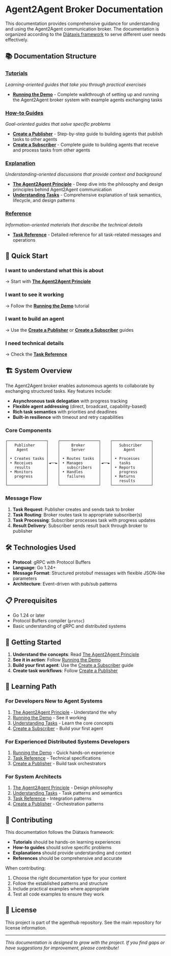 # Agent2Agent Broker Documentation

This documentation provides comprehensive guidance for understanding and using the Agent2Agent communication broker. The documentation is organized according to the [Diátaxis framework](https://diataxis.fr/) to serve different user needs effectively.

## 📚 Documentation Structure

### [Tutorials](tutorials/)
*Learning-oriented guides that take you through practical exercises*

- **[Running the Demo](tutorials/run_demo.md)** - Complete walkthrough of setting up and running the Agent2Agent broker system with example agents exchanging tasks

### [How-to Guides](howto/)
*Goal-oriented guides that solve specific problems*

- **[Create a Publisher](howto/create_publisher.md)** - Step-by-step guide to building agents that publish tasks to other agents
- **[Create a Subscriber](howto/create_subscriber.md)** - Complete guide to building agents that receive and process tasks from other agents

### [Explanation](explanation/)
*Understanding-oriented discussions that provide context and background*

- **[The Agent2Agent Principle](explanation/the_agent_to_agent_principle.md)** - Deep dive into the philosophy and design principles behind Agent2Agent communication
- **[Understanding Tasks](explanation/the_tasks.md)** - Comprehensive explanation of task semantics, lifecycle, and design patterns

### [Reference](reference/)
*Information-oriented materials that describe the technical details*

- **[Task Reference](reference/the_tasks.md)** - Detailed reference for all task-related messages and operations

## 🎯 Quick Start

### I want to understand what this is about
→ Start with **[The Agent2Agent Principle](explanation/the_agent_to_agent_principle.md)**

### I want to see it working
→ Follow the **[Running the Demo](tutorials/run_demo.md)** tutorial

### I want to build an agent
→ Use the **[Create a Publisher](howto/create_publisher.md)** or **[Create a Subscriber](howto/create_subscriber.md)** guides

### I need technical details
→ Check the **[Task Reference](reference/the_tasks.md)**

## 🏗️ System Overview

The Agent2Agent broker enables autonomous agents to collaborate by exchanging structured tasks. Key features include:

- **Asynchronous task delegation** with progress tracking
- **Flexible agent addressing** (direct, broadcast, capability-based)
- **Rich task semantics** with priorities and deadlines
- **Built-in resilience** with timeout and retry capabilities

### Core Components

```
┌─────────────────┐    ┌─────────────────┐    ┌─────────────────┐
│   Publisher     │    │     Broker      │    │   Subscriber    │
│    Agent        │    │     Server      │    │     Agent       │
│                 │    │                 │    │                 │
│ • Creates tasks │    │ • Routes tasks  │    │ • Processes     │
│ • Receives      │◄──►│ • Manages       │◄──►│   tasks         │
│   results       │    │   subscribers   │    │ • Reports       │
│ • Monitors      │    │ • Handles       │    │   progress      │
│   progress      │    │   failures      │    │ • Returns       │
│                 │    │                 │    │   results       │
└─────────────────┘    └─────────────────┘    └─────────────────┘
```

### Message Flow

1. **Task Request**: Publisher creates and sends task to broker
2. **Task Routing**: Broker routes task to appropriate subscriber(s)
3. **Task Processing**: Subscriber processes task with progress updates
4. **Result Delivery**: Subscriber sends result back through broker to publisher

## 🛠️ Technologies Used

- **Protocol**: gRPC with Protocol Buffers
- **Language**: Go 1.24+
- **Message Format**: Structured protobuf messages with flexible JSON-like parameters
- **Architecture**: Event-driven with pub/sub patterns

## 📋 Prerequisites

- Go 1.24 or later
- Protocol Buffers compiler (`protoc`)
- Basic understanding of gRPC and distributed systems

## 🚀 Getting Started

1. **Understand the concepts**: Read [The Agent2Agent Principle](explanation/the_agent_to_agent_principle.md)
2. **See it in action**: Follow [Running the Demo](tutorials/run_demo.md)
3. **Build your first agent**: Use the [Create a Subscriber](howto/create_subscriber.md) guide
4. **Create task workflows**: Follow [Create a Publisher](howto/create_publisher.md)

## 📖 Learning Path

### For Developers New to Agent Systems
1. [The Agent2Agent Principle](explanation/the_agent_to_agent_principle.md) - Understand the why
2. [Running the Demo](tutorials/run_demo.md) - See it working
3. [Understanding Tasks](explanation/the_tasks.md) - Learn the core concepts
4. [Create a Subscriber](howto/create_subscriber.md) - Build your first agent

### For Experienced Distributed Systems Developers
1. [Running the Demo](tutorials/run_demo.md) - Quick hands-on experience
2. [Task Reference](reference/the_tasks.md) - Technical specifications
3. [Create a Publisher](howto/create_publisher.md) - Build task orchestrators

### For System Architects
1. [The Agent2Agent Principle](explanation/the_agent_to_agent_principle.md) - Design philosophy
2. [Understanding Tasks](explanation/the_tasks.md) - Task patterns and semantics
3. [Task Reference](reference/the_tasks.md) - Integration patterns
4. [Create a Publisher](howto/create_publisher.md) - Orchestration patterns

## 🤝 Contributing

This documentation follows the Diátaxis framework:

- **Tutorials** should be hands-on learning experiences
- **How-to guides** should solve specific problems
- **Explanations** should provide understanding and context
- **References** should be comprehensive and accurate

When contributing:
1. Choose the right documentation type for your content
2. Follow the established patterns and structure
3. Include practical examples where appropriate
4. Test all code examples to ensure they work

## 📄 License

This project is part of the agenthub repository. See the main repository for license information.

---

*This documentation is designed to grow with the project. If you find gaps or have suggestions for improvement, please contribute!*